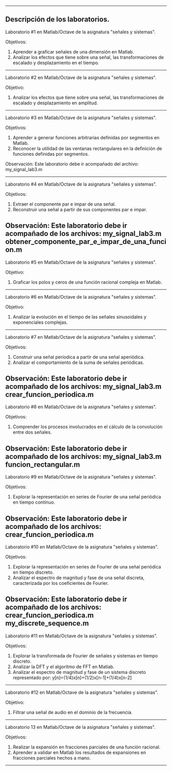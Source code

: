 ﻿
--------------------------------------------------------------------------
Descripción de los laboratorios.
--------------------------------------------------------------------------
Laboratorio #1 en Matlab/Octave de la asignatura "señales y sistemas".

Objetivos: 
   1. Aprender a graficar señales de una dimensión en Matlab. 
   2. Analizar los efectos que tiene sobre una señal, las transformaciones 
      de escalado y desplazamiento en el tiempo.
--------------------------------------------------------------------------
Laboratorio #2 en Matlab/Octave de la asignatura "señales y sistemas".

Objetivo: 
   1. Analizar los efectos que tiene sobre una señal, las transformaciones 
      de escalado y desplazamiento en amplitud.
--------------------------------------------------------------------------
Laboratorio #3 en Matlab/Octave de la asignatura "señales y sistemas".

Objetivos: 
  1. Aprender a generar funciones arbitrarias definidas por segmentos en
     Matlab.
  2. Reconocer la utilidad de las ventanas rectangulares en la definición
     de funciones definidas por segmentos.

Observación: 
     Este laboratorio debe ir acompañado del archivo: my_signal_lab3.m

--------------------------------------------------------------------------
Laboratorio #4 en Matlab/Octave de la asignatura "señales y sistemas".

Objetivos: 
  1. Extraer el componente par e impar de una señal.
  2. Reconstruir una señal a partir de sus componentes par e impar.

Observación: 
     Este laboratorio debe ir acompañado de los archivos: 
     my_signal_lab3.m
     obtener_componente_par_e_impar_de_una_funcion.m
--------------------------------------------------------------------------
Laboratorio #5 en Matlab/Octave de la asignatura "señales y sistemas".

Objetivo: 
   1. Graficar los polos y ceros de una función racional compleja en
   Matlab.
--------------------------------------------------------------------------
Laboratorio #6 en Matlab/Octave de la asignatura "señales y sistemas".

Objetivo: 
   1. Analizar la evolución en el tiempo de las señales sinusoidales y 
      exponenciales complejas.
--------------------------------------------------------------------------
Laboratorio #7 en Matlab/Octave de la asignatura "señales y sistemas".

Objetivos: 
   1. Construir una señal períodica a partir de una señal aperiódica. 
   2. Analizar el comportamiento de la suma de señales periódicas.

Observación: 
     Este laboratorio debe ir acompañado de los archivos: 
     my_signal_lab3.m
     crear_funcion_periodica.m
--------------------------------------------------------------------------
Laboratorio #8 en Matlab/Octave de la asignatura "señales y sistemas".

Objetivos: 
   1. Comprender los procesos involucrados en el cálculo de la 
      convolución entre dos señales.

Observación: 
     Este laboratorio debe ir acompañado de los archivos: 
     my_signal_lab3.m
     funcion_rectangular.m
--------------------------------------------------------------------------
Laboratorio #9 en Matlab/Octave de la asignatura "señales y sistemas".

Objetivos: 
   1. Explorar la representación en series de Fourier de una
      señal periódica en tiempo continuo.

Observación: 
     Este laboratorio debe ir acompañado de los archivos: 
     crear_funcion_periodica.m
--------------------------------------------------------------------------
Laboratorio #10 en Matlab/Octave de la asignatura "señales y sistemas".

Objetivos: 
   1. Explorar la representación en series de Fourier de una
      señal periódica en tiempo discreto.
   2. Analizar el espectro de magnitud y fase de una señal discreta,
      caracterizada por los coeficientes de Fourier.

Observación: 
     Este laboratorio debe ir acompañado de los archivos: 
     crear_funcion_periodica.m
     my_discrete_sequence.m
--------------------------------------------------------------------------
Laboratorio #11 en Matlab/Octave de la asignatura "señales y sistemas".

Objetivos: 
   1. Explorar la transformada de Fourier de señales y sistemas en tiempo discreto.
   2. Analizar la DFT y el algoritmo de FFT en Matlab.
   3. Analizar el espectro de magnitud y fase de un sistema discreto representado 
      por: y[n]=(1/4)x[n]+(1/2)x[n-1]+(1/4)x[n-2]
--------------------------------------------------------------------------
Laboratorio #12 en Matlab/Octave de la asignatura "señales y sistemas".

Objetivo: 
   1. Filtrar una señal de audio en el dominio de la frecuencia.
--------------------------------------------------------------------------
Laboratorio 13 en Matlab/Octave de la asignatura "señales y sistemas".

Objetivos: 
   1. Realizar la expansión en fracciones parciales de una función
   racional.
   2. Aprender a validar en Matlab los resultados de expansiones en fracciones
   parciales hechos a mano.
--------------------------------------------------------------------------
